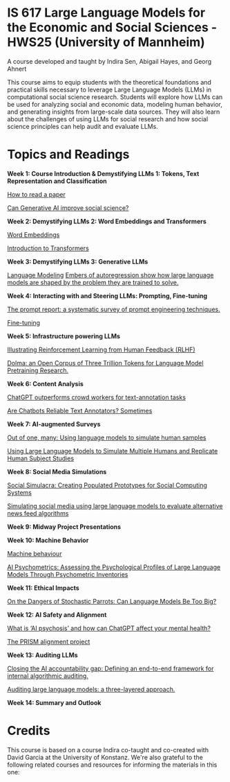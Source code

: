# IS 617 Large Language Models for the Economic and Social Sciences - HWS25 (University of Mannheim)
A course developed and taught by Indira Sen, Abigail Hayes, and Georg Ahnert

This course aims to equip students with the theoretical foundations and practical skills necessary to leverage Large Language Models (LLMs) in computational social science research. Students will explore how LLMs can be used for analyzing social and economic data, modeling human behavior, and generating insights from large-scale data sources. They will also learn about the challenges of using LLMs for social research and how social science principles can help audit and evaluate LLMs.

# Topics and Readings

**Week 1: Course Introduction & Demystifying LLMs 1: Tokens, Text Representation and Classification**

[How to read a paper](https://web.stanford.edu/class/ee384m/Handouts/HowtoReadPaper.pdf)

[Can Generative AI improve social science?](https://www.pnas.org/doi/10.1073/pnas.2314021121)

**Week 2: Demystifying LLMs 2: Word Embeddings and Transformers**

[Word Embeddings](https://lena-voita.github.io/nlp_course/word_embeddings.html)

[Introduction to Transformers](https://www.youtube.com/watch?v=XfpMkf4rD6E)

**Week 3: Demystifying LLMs 3: Generative LLMs**

[Language Modeling](https://lena-voita.github.io/nlp_course/language_modeling.html)
[Embers of autoregression show how large language models are shaped by the problem they are trained to solve.](https://www.pnas.org/doi/10.1073/pnas.2322420121)


**Week 4: Interacting with and Steering LLMs: Prompting, Fine-tuning**

[The prompt report: a systematic survey of prompt engineering techniques.](https://arxiv.org/abs/2406.06608)

[Fine-tuning](https://developers.google.com/machine-learning/glossary#fine-tuning)

**Week 5: Infrastructure powering LLMs**

[Illustrating Reinforcement Learning from Human Feedback (RLHF)](https://huggingface.co/blog/rlhf)

[Dolma: an Open Corpus of Three Trillion Tokens for Language Model Pretraining Research.](https://arxiv.org/abs/2402.00159)

**Week 6: Content Analysis**

[ChatGPT outperforms crowd workers for text-annotation tasks](https://www.pnas.org/doi/10.1073/pnas.2305016120)

[Are Chatbots Reliable Text Annotators? Sometimes](https://arxiv.org/abs/2311.05769)

**Week 7: AI-augmented Surveys**

[Out of one, many: Using language models to simulate human samples](https://www.cambridge.org/core/journals/political-analysis/article/out-of-one-many-using-language-models-to-simulate-human-samples/035D7C8A55B237942FB6DBAD7CAA4E49)

[Using Large Language Models to Simulate Multiple Humans and Replicate Human Subject Studies](https://proceedings.mlr.press/v202/aher23a/aher23a.pdf)

**Week 8: Social Media Simulations**

[Social Simulacra: Creating Populated Prototypes for Social Computing Systems](https://dl.acm.org/doi/pdf/10.1145/3526113.3545616)

[Simulating social media using large language models to evaluate alternative news feed algorithms](https://arxiv.org/pdf/2310.05984)

**Week 9: Midway Project Presentations**

**Week 10: Machine Behavior**

[Machine behaviour](https://www.nature.com/articles/s41586-019-1138-y)

[AI Psychometrics: Assessing the Psychological Profiles of Large Language Models Through Psychometric Inventories](https://journals.sagepub.com/doi/10.1177/17456916231214460)

**Week 11: Ethical Impacts**

[On the Dangers of Stochastic Parrots: Can Language Models Be Too Big?](https://dl.acm.org/doi/10.1145/3442188.3445922)

**Week 12: AI Safety and Alignment**

[What is ‘AI psychosis’ and how can ChatGPT affect your mental health?](https://www.washingtonpost.com/health/2025/08/19/ai-psychosis-chatgpt-explained-mental-health/)

[The PRISM alignment project](https://hannahkirk.github.io/prism-alignment/)

**Week 13: Auditing LLMs**

[Closing the AI accountability gap: Defining an end-to-end framework for internal algorithmic auditing.](https://dl.acm.org/doi/10.1145/3351095.3372873)

[Auditing large language models: a three-layered approach.](https://link.springer.com/article/10.1007/s43681-023-00289-2)

**Week 14: Summary and Outlook**

# Credits

This course is based on a course Indira co-taught and co-created with David Garcia at the University of Konstanz. We're also grateful to the following related courses and resources for informing the materials in this one:
  
